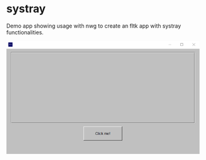 # systray

Demo app showing usage with nwg to create an fltk app with systray functionalities.

![systray](systray/assets/systray.gif)
